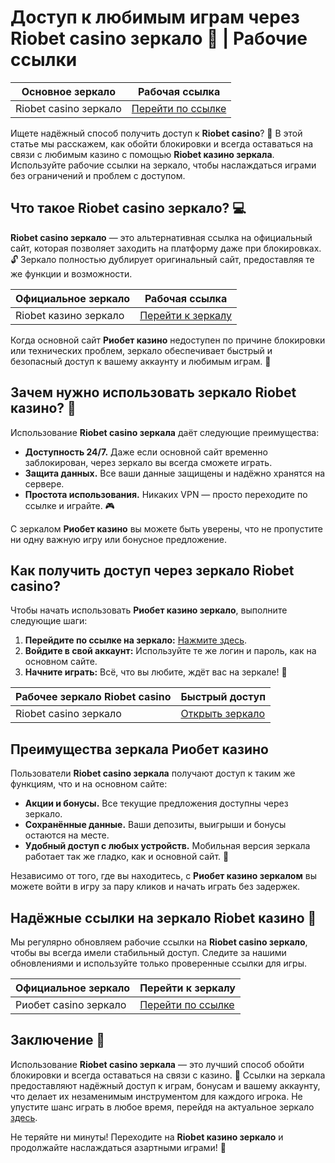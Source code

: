 # Доступ к любимым играм через Riobet casino зеркало 🎰 | Рабочие ссылки

| Основное зеркало | Рабочая ссылка |
|------------------|----------------|
| Riobet casino зеркало | [Перейти по ссылке](https://brandplay.link/dtx89f2L) |

Ищете надёжный способ получить доступ к **Riobet casino**? 🎲 В этой статье мы расскажем, как обойти блокировки и всегда оставаться на связи с любимым казино с помощью **Riobet казино зеркала**. Используйте рабочие ссылки на зеркало, чтобы наслаждаться играми без ограничений и проблем с доступом.

## Что такое Riobet casino зеркало? 💻

**Riobet casino зеркало** — это альтернативная ссылка на официальный сайт, которая позволяет заходить на платформу даже при блокировках. 🔓 Зеркало полностью дублирует оригинальный сайт, предоставляя те же функции и возможности.

| Официальное зеркало | Рабочая ссылка |
|---------------------|----------------|
| Riobet казино зеркало | [Перейти к зеркалу](https://brandplay.link/dtx89f2L) |

Когда основной сайт **Риобет казино** недоступен по причине блокировки или технических проблем, зеркало обеспечивает быстрый и безопасный доступ к вашему аккаунту и любимым играм. 🎰

## Зачем нужно использовать зеркало Riobet казино? 🤔

Использование **Riobet casino зеркала** даёт следующие преимущества:

- **Доступность 24/7.** Даже если основной сайт временно заблокирован, через зеркало вы всегда сможете играть.
- **Защита данных.** Все ваши данные защищены и надёжно хранятся на сервере.
- **Простота использования.** Никаких VPN — просто переходите по ссылке и играйте. 🎮

С зеркалом **Риобет казино** вы можете быть уверены, что не пропустите ни одну важную игру или бонусное предложение.

## Как получить доступ через зеркало Riobet casino?

Чтобы начать использовать **Риобет казино зеркало**, выполните следующие шаги:

1. **Перейдите по ссылке на зеркало:** [Нажмите здесь](https://brandplay.link/dtx89f2L).
2. **Войдите в свой аккаунт:** Используйте те же логин и пароль, как на основном сайте.
3. **Начните играть:** Всё, что вы любите, ждёт вас на зеркале! 🎲

| Рабочее зеркало Riobet casino | Быстрый доступ |
|-------------------------------|----------------|
| Riobet casino зеркало | [Открыть зеркало](https://brandplay.link/dtx89f2L) |

## Преимущества зеркала Риобет казино

Пользователи **Riobet casino зеркала** получают доступ к таким же функциям, что и на основном сайте:

- **Акции и бонусы.** Все текущие предложения доступны через зеркало.
- **Сохранённые данные.** Ваши депозиты, выигрыши и бонусы остаются на месте.
- **Удобный доступ с любых устройств.** Мобильная версия зеркала работает так же гладко, как и основной сайт. 📱

Независимо от того, где вы находитесь, с **Риобет казино зеркалом** вы можете войти в игру за пару кликов и начать играть без задержек.

## Надёжные ссылки на зеркало Riobet казино 🔗

Мы регулярно обновляем рабочие ссылки на **Riobet casino зеркало**, чтобы вы всегда имели стабильный доступ. Следите за нашими обновлениями и используйте только проверенные ссылки для игры.

| Официальное зеркало | Перейти к зеркалу |
|---------------------|-------------------|
| Риобет casino зеркало | [Перейти по ссылке](https://brandplay.link/dtx89f2L) |

## Заключение 🎉

Использование **Riobet casino зеркала** — это лучший способ обойти блокировки и всегда оставаться на связи с казино. 🚀 Ссылки на зеркала предоставляют надёжный доступ к играм, бонусам и вашему аккаунту, что делает их незаменимым инструментом для каждого игрока. Не упустите шанс играть в любое время, перейдя на актуальное зеркало [здесь](https://brandplay.link/dtx89f2L).

Не теряйте ни минуты! Переходите на **Riobet казино зеркало** и продолжайте наслаждаться азартными играми! 🎰
